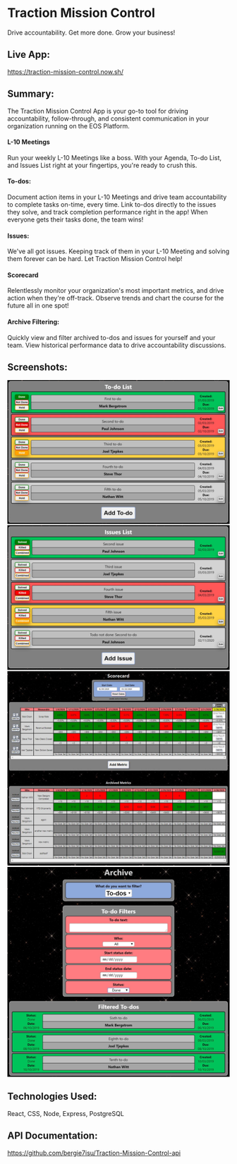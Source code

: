 # Traction Mission Control
Drive accountability.
Get more done.
Grow your business!

## Live App:
https://traction-mission-control.now.sh/

## Summary:
The Traction Mission Control App is your go-to tool for driving accountability, follow-through, and consistent communication in your organization running on the EOS Platform.

#### L-10 Meetings
Run your weekly L-10 Meetings like a boss. With your Agenda, To-do List, and Issues List right at your fingertips, you're ready to crush this.

#### To-dos:
Document action items in your L-10 Meetings and drive team accountability to complete tasks on-time, every time. Link to-dos directly to the issues they solve, and track completion performance right in the app! When everyone gets their tasks done, the team wins!

#### Issues:
We've all got issues. Keeping track of them in your L-10 Meeting and solving them forever can be hard. Let Traction Mission Control help!

#### Scorecard
Relentlessly monitor your organization's most important metrics, and drive action when they're off-track. Observe trends and chart the course for the future all in one spot!

#### Archive Filtering:
Quickly view and filter archived to-dos and issues for yourself and your team. View historical performance data to drive accountability discussions.

## Screenshots:
![Screenshot of To-do List](/src/images/screenshots/todos-screenshot.JPG?raw=true "To-do List")
![Screenshot of Issues List](/src/images/screenshots/issues-screenshot.JPG?raw=true "Issues List")
![Screenshot of Scorecard](/src/images/screenshots/metrics-screenshot.JPG?raw=true "Scorecard")
![Screenshot of Archive](/src/images/screenshots/archive-screenshot.JPG?raw=true "Archive Filtering")

## Technologies Used:
React, CSS, Node, Express, PostgreSQL

## API Documentation:
https://github.com/bergie7isu/Traction-Mission-Control-api